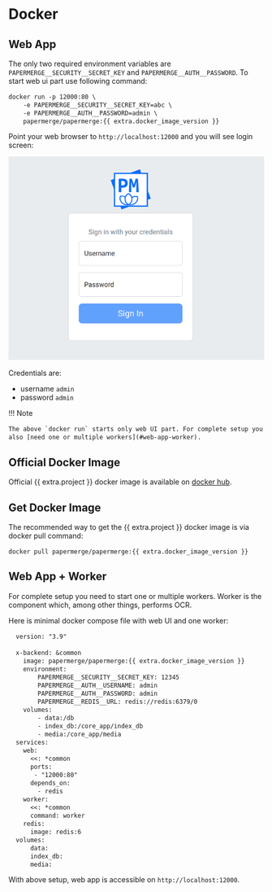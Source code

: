 # Docker

## Web App

The only two required environment variables are
`PAPERMERGE__SECURITY__SECRET_KEY` and `PAPERMERGE__AUTH__PASSWORD`. To start
web ui part use following command:

```console
docker run -p 12000:80 \
    -e PAPERMERGE__SECURITY__SECRET_KEY=abc \
    -e PAPERMERGE__AUTH__PASSWORD=admin \
    papermerge/papermerge:{{ extra.docker_image_version }}
```

Point your web browser to `http://localhost:12000` and you will see login screen:


![login screen](../img/setup/login.png)


Credentials are:

- username `admin`
- password `admin`

!!! Note

    The above `docker run` starts only web UI part. For complete setup you
    also [need one or multiple workers](#web-app-worker).


## Official Docker Image

Official {{ extra.project  }} docker image is available on <a href="https://hub.docker.com/r/papermerge/papermerge" class="external-link" target="_blank">docker hub</a>.


## Get Docker Image

The recommended way to get the {{ extra.project }} docker image is via
docker pull command:

```console
docker pull papermerge/papermerge:{{ extra.docker_image_version }}
```


## Web App + Worker

For complete setup you need to start one or multiple workers.
Worker is the component which, among other things, performs OCR.

Here is minimal docker compose file with web UI and one worker:

```
  version: "3.9"

  x-backend: &common
    image: papermerge/papermerge:{{ extra.docker_image_version }}
    environment:
        PAPERMERGE__SECURITY__SECRET_KEY: 12345
        PAPERMERGE__AUTH__USERNAME: admin
        PAPERMERGE__AUTH__PASSWORD: admin
        PAPERMERGE__REDIS__URL: redis://redis:6379/0
    volumes:
        - data:/db
        - index_db:/core_app/index_db
        - media:/core_app/media
  services:
    web:
      <<: *common
      ports:
       - "12000:80"
      depends_on:
        - redis
    worker:
      <<: *common
      command: worker
    redis:
      image: redis:6
  volumes:
      data:
      index_db:
      media:
```

With above setup, web app is accessible on  `http://localhost:12000`.
